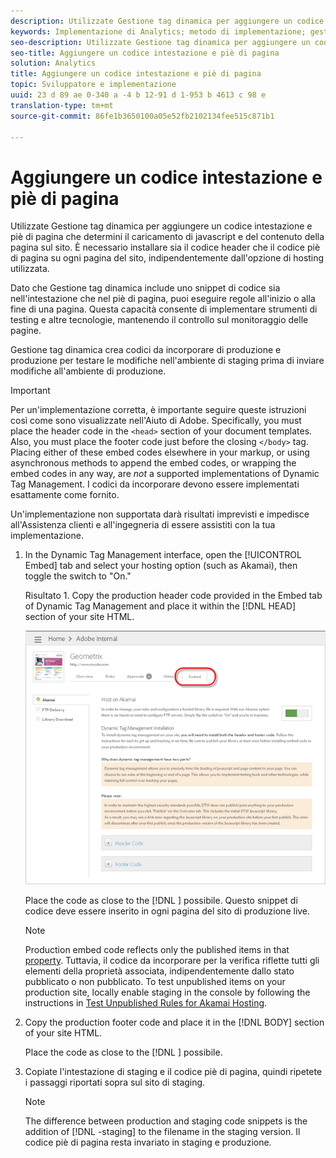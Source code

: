 ```yaml
---
description: Utilizzate Gestione tag dinamica per aggiungere un codice intestazione e piè di pagina che determini il caricamento di javascript e del contenuto della pagina sul sito. È necessario installare sia il codice header che il codice piè di pagina su ogni pagina del sito, indipendentemente dall'opzione di hosting utilizzata.
keywords: Implementazione di Analytics; metodo di implementazione; gestione tag dinamica; dtm; code; codice della pagina; codice di intestazione; codice piè di pagina; codice da incorporare; scheda embed; embed
seo-description: Utilizzate Gestione tag dinamica per aggiungere un codice intestazione e piè di pagina che determini il caricamento di javascript e del contenuto della pagina sul sito. È necessario installare sia il codice header che il codice piè di pagina su ogni pagina del sito, indipendentemente dall'opzione di hosting utilizzata.
seo-title: Aggiungere un codice intestazione e piè di pagina
solution: Analytics
title: Aggiungere un codice intestazione e piè di pagina
topic: Sviluppatore e implementazione
uuid: 23 d 89 ae 0-340 a -4 b 12-91 d 1-953 b 4613 c 98 e
translation-type: tm+mt
source-git-commit: 86fe1b3650100a05e52fb2102134fee515c871b1

---
```



# Aggiungere un codice intestazione e piè di pagina

Utilizzate Gestione tag dinamica per aggiungere un codice intestazione e piè di pagina che determini il caricamento di javascript e del contenuto della pagina sul sito. È necessario installare sia il codice header che il codice piè di pagina su ogni pagina del sito, indipendentemente dall'opzione di hosting utilizzata.

Dato che Gestione tag dinamica include uno snippet di codice sia nell'intestazione che nel piè di pagina, puoi eseguire regole all'inizio o alla fine di una pagina. Questa capacità consente di implementare strumenti di testing e altre tecnologie, mantenendo il controllo sul monitoraggio delle pagine.

Gestione tag dinamica crea codici da incorporare di produzione e produzione per testare le modifiche nell'ambiente di staging prima di inviare modifiche all'ambiente di produzione.

>[!IMPORTANT]
>
>Per un'implementazione corretta, è importante seguire queste istruzioni così come sono visualizzate nell'Aiuto di Adobe. Specifically, you must place the header code in the `<head>` section of your document templates. Also, you must place the footer code just before the closing `</body>` tag. Placing either of these embed codes elsewhere in your markup, or using asynchronous methods to append the embed codes, or wrapping the embed codes in any way, are *not* a supported implementations of Dynamic Tag Management. I codici da incorporare devono essere implementati esattamente come fornito.
>
>Un'implementazione non supportata darà risultati imprevisti e impedisce all'Assistenza clienti e all'ingegneria di essere assistiti con la tua implementazione.

1. In the Dynamic Tag Management interface, open the [!UICONTROL Embed] tab and select your hosting option (such as Akamai), then toggle the switch to "On."

   Risultato 1. Copy the production header code provided in the Embed tab of Dynamic Tag Management and place it within the [!DNL HEAD] section of your site HTML.

   ![](assets/dtm-embed.png)

   Place the code as close to the [!DNL <head><meta http-equiv="Content-Type" content="text/html; charset=UTF-8">] possibile. Questo snippet di codice deve essere inserito in ogni pagina del sito di produzione live.

   >[!NOTE]
   >
   >Production embed code reflects only the published items in that [property](../../../implement/c-implement-with-dtm/t-create-web-property.md#task_960467FBB7A54499AC228CB3AA3C4123). Tuttavia, il codice da incorporare per la verifica riflette tutti gli elementi della proprietà associata, indipendentemente dallo stato pubblicato o non pubblicato. To test unpublished items on your production site, locally enable staging in the console by following the instructions in [Test Unpublished Rules for Akamai Hosting](../../../implement/c-implement-with-dtm/c-rules/t-test-rules-akamai.md#task_B397167F9E9B4487957AD6CE2AD47259).

1. Copy the production footer code and place it in the [!DNL BODY] section of your site HTML.

   Place the code as close to the [!DNL </body>] possibile.
1. Copiate l'intestazione di staging e il codice piè di pagina, quindi ripetete i passaggi riportati sopra sul sito di staging.

   >[!NOTE]
   >
   >The difference between production and staging code snippets is the addition of [!DNL -staging] to the filename in the staging version. Il codice piè di pagina resta invariato in staging e produzione.

